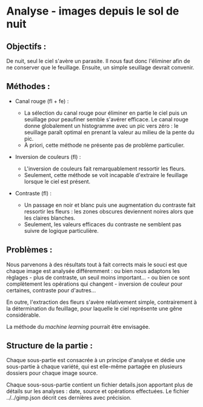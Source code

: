 # Analyse - images depuis le sol de nuit

## Objectifs :
De nuit, seul le ciel s'avère un parasite. Il nous faut donc l'éliminer afin de 
ne conserver que le feuillage. Ensuite, un simple seuillage devrait convenir.

## Méthodes :
* Canal rouge (fl + fe) :
    * La sélection du canal rouge pour éliminer en partie le ciel puis un seuillage pour 
peaufiner semble s'avérer efficace. Le canal rouge donne globalement un histogramme avec 
un pic vers zéro : le seuillage paraît optimal en prenant la valeur au milieu de la pente 
du pic.
    * À priori, cette méthode ne présente pas de problème particulier.

* Inversion de couleurs (fl) : 
   * L'inversion de couleurs fait remarquablement ressortir les fleurs. 
   * Seulement, cette méthode se voit incapable d'extraire le feuillage lorsque le ciel est présent.

* Contraste (fl) : 
   * Un passage en noir et blanc puis une augmentation du contraste fait ressortir les 
fleurs : les zones obscures deviennent noires alors que les claires blanches. 
    * Seulement, les valeurs efficaces du contraste ne semblent pas suivre de logique particulière.

## Problèmes :
Nous parvenons à des résultats tout à fait corrects mais le souci est que chaque image 
est analysée différemment : ou bien nous adaptons les règlages - plus de contraste, 
un seuil moins important... - ou bien ce sont complètement les opérations qui changent - 
inversion de couleur pour certaines, contraste pour d'autres... 

En outre, l'extraction des fleurs s'avère relativement simple, contrairement à la détermination 
du feuillage, pour laquelle le ciel représente une gêne considérable.

La méthode du *machine learning* pourrait être envisagée.

## Structure de la partie :
Chaque sous-partie est consacrée à un principe d'analyse et dédie une sous-partie à chaque variété, 
qui est elle-même partagée en plusieurs dossiers pour chaque image source.

Chaque sous-sous-partie contient un fichier details.json apportant plus de détails sur les analyses : 
date, source et opérations effectuées. Le fichier ../../gimp.json décrit ces dernières avec précision.
